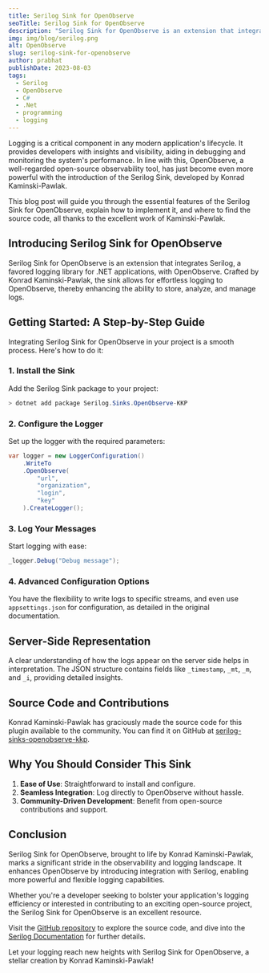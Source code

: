 ```yaml
---
title: Serilog Sink for OpenObserve
seoTitle: Serilog Sink for OpenObserve
description: "Serilog Sink for OpenObserve is an extension that integrates Serilog, a favored logging library for .NET applications, with OpenObserve. Crafted by Konrad Kaminski-Pawlak, the sink allows for effortless logging to OpenObserve, thereby enhancing the ability to store, analyze, and manage logs."
img: img/blog/serilog.png
alt: OpenObserve
slug: serilog-sink-for-openobserve
author: prabhat
publishDate: 2023-08-03
tags:
  - Serilog
  - OpenObserve
  - C#
  - .Net
  - programming
  - logging
---
```



Logging is a critical component in any modern application's lifecycle. It provides developers with insights and visibility, aiding in debugging and monitoring the system's performance. In line with this, OpenObserve, a well-regarded open-source observability tool, has just become even more powerful with the introduction of the Serilog Sink, developed by Konrad Kaminski-Pawlak.

This blog post will guide you through the essential features of the Serilog Sink for OpenObserve, explain how to implement it, and where to find the source code, all thanks to the excellent work of Kaminski-Pawlak.

## Introducing Serilog Sink for OpenObserve

Serilog Sink for OpenObserve is an extension that integrates Serilog, a favored logging library for .NET applications, with OpenObserve. Crafted by Konrad Kaminski-Pawlak, the sink allows for effortless logging to OpenObserve, thereby enhancing the ability to store, analyze, and manage logs.

## Getting Started: A Step-by-Step Guide

Integrating Serilog Sink for OpenObserve in your project is a smooth process. Here's how to do it:

### 1. **Install the Sink**

Add the Serilog Sink package to your project:

```powershell
> dotnet add package Serilog.Sinks.OpenObserve-KKP
```

### 2. **Configure the Logger**

Set up the logger with the required parameters:

```csharp
var logger = new LoggerConfiguration()
    .WriteTo
    .OpenObserve(
        "url",
        "organization",
        "login",
        "key"
    ).CreateLogger();
```

### 3. **Log Your Messages**

Start logging with ease:

```csharp
_logger.Debug("Debug message");
```

### 4. **Advanced Configuration Options**

You have the flexibility to write logs to specific streams, and even use `appsettings.json` for configuration, as detailed in the original documentation.

## Server-Side Representation

A clear understanding of how the logs appear on the server side helps in interpretation. The JSON structure contains fields like `_timestamp`, `_mt`, `_m`, and `_i`, providing detailed insights.

## Source Code and Contributions

Konrad Kaminski-Pawlak has graciously made the source code for this plugin available to the community. You can find it on GitHub at [serilog-sinks-openobserve-kkp](https://github.com/konradkaminski/serilog-sinks-openobserve-kkp/).

## Why You Should Consider This Sink

1. **Ease of Use**: Straightforward to install and configure.
2. **Seamless Integration**: Log directly to OpenObserve without hassle.
3. **Community-Driven Development**: Benefit from open-source contributions and support.

## Conclusion

Serilog Sink for OpenObserve, brought to life by Konrad Kaminski-Pawlak, marks a significant stride in the observability and logging landscape. It enhances OpenObserve by introducing integration with Serilog, enabling more powerful and flexible logging capabilities.

Whether you're a developer seeking to bolster your application's logging efficiency or interested in contributing to an exciting open-source project, the Serilog Sink for OpenObserve is an excellent resource.

Visit the [GitHub repository](https://github.com/konradkaminski/serilog-sinks-openobserve-kkp/) to explore the source code, and dive into the [Serilog Documentation](https://github.com/serilog/serilog/wiki) for further details.

Let your logging reach new heights with Serilog Sink for OpenObserve, a stellar creation by Konrad Kaminski-Pawlak!
